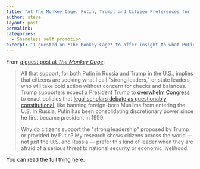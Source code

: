 ```yaml
---
title: "At The Monkey Cage: Putin, Trump, and Citizen Preferences for 'Strong Leaders'"
author: steve
layout: post
permalink:
categories:
  - Shameless self promotion
excerpt: "I guested on *The Monkey Cage* to offer insight to what Putin and Trump supporters have in common and what they expect of their heads of state."
---
```


From [a guest post at *The Monkey Cage*](https://www.washingtonpost.com/news/monkey-cage/wp/2015/12/24/heres-what-trump-and-putin-have-in-common-and-why-so-many-people-approve/):

> All that support, for both Putin in Russia and Trump in the U.S., implies that citizens are seeking what I call "strong leaders," or state leaders who will take bold action without concern for checks and balances. Trump supporters expect a President Trump to [overwhelm Congress](http://www.npr.org/2015/12/11/459274277/4-reasons-trumps-supporters-arent-going-anywhere-and-why-the-gops-worried) to enact policies that [legal scholars debate as questionably constitutional](https://www.washingtonpost.com/politics/experts-trumps-muslim-entry-ban-idea-ridiculous-unconsitutional/2015/12/07/d44a970a-9d47-11e5-bce4-708fe33e3288_story.html), like banning foreign-born Muslims from entering the U.S. In Russia, Putin has been consolidating discretionary power since he first became president in 1999.
>
> Why do citizens support the "strong leadership" proposed by Trump or provided by Putin? My research shows citizens across the world — not just the U.S. and Russia — prefer this kind of leader when they are afraid of a serious threat to national security or economic livelihood.

You can [read the full thing here](https://www.washingtonpost.com/news/monkey-cage/wp/2015/12/24/heres-what-trump-and-putin-have-in-common-and-why-so-many-people-approve/).

